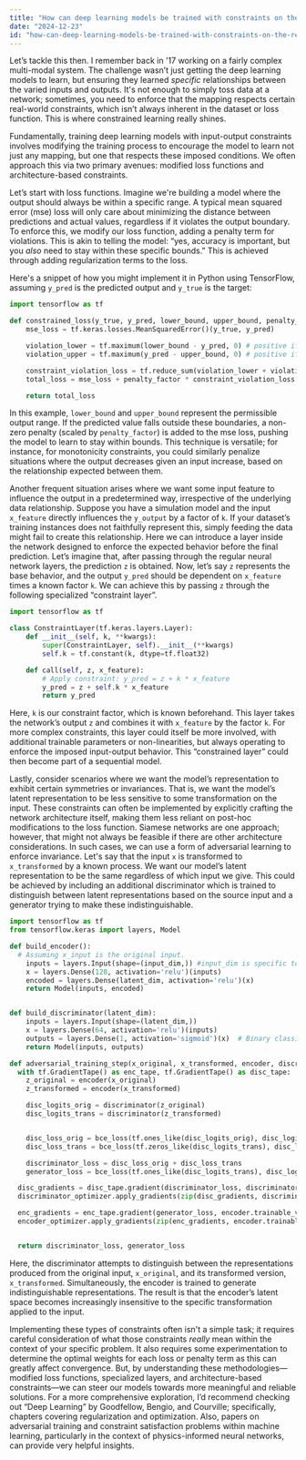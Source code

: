```yaml
---
title: "How can deep learning models be trained with constraints on the relationship between input and output?"
date: "2024-12-23"
id: "how-can-deep-learning-models-be-trained-with-constraints-on-the-relationship-between-input-and-output"
---
```


Let’s tackle this then. I remember back in '17 working on a fairly complex multi-modal system. The challenge wasn’t just getting the deep learning models to learn, but ensuring they learned *specific* relationships between the varied inputs and outputs. It's not enough to simply toss data at a network; sometimes, you need to enforce that the mapping respects certain real-world constraints, which isn’t always inherent in the dataset or loss function. This is where constrained learning really shines.

Fundamentally, training deep learning models with input-output constraints involves modifying the training process to encourage the model to learn not just any mapping, but one that respects these imposed conditions. We often approach this via two primary avenues: modified loss functions and architecture-based constraints.

Let’s start with loss functions. Imagine we're building a model where the output should always be within a specific range. A typical mean squared error (mse) loss will only care about minimizing the distance between predictions and actual values, regardless if it violates the output boundary. To enforce this, we modify our loss function, adding a penalty term for violations. This is akin to telling the model: “yes, accuracy is important, but you *also* need to stay within these specific bounds.” This is achieved through adding regularization terms to the loss.

Here's a snippet of how you might implement it in Python using TensorFlow, assuming `y_pred` is the predicted output and `y_true` is the target:

```python
import tensorflow as tf

def constrained_loss(y_true, y_pred, lower_bound, upper_bound, penalty_factor=1.0):
    mse_loss = tf.keras.losses.MeanSquaredError()(y_true, y_pred)

    violation_lower = tf.maximum(lower_bound - y_pred, 0) # positive if y_pred < lower_bound
    violation_upper = tf.maximum(y_pred - upper_bound, 0) # positive if y_pred > upper_bound

    constraint_violation_loss = tf.reduce_sum(violation_lower + violation_upper)
    total_loss = mse_loss + penalty_factor * constraint_violation_loss

    return total_loss
```

In this example, `lower_bound` and `upper_bound` represent the permissible output range. If the predicted value falls outside these boundaries, a non-zero penalty (scaled by `penalty_factor`) is added to the mse loss, pushing the model to learn to stay within bounds. This technique is versatile; for instance, for monotonicity constraints, you could similarly penalize situations where the output decreases given an input increase, based on the relationship expected between them.

Another frequent situation arises where we want some input feature to influence the output in a predetermined way, irrespective of the underlying data relationship. Suppose you have a simulation model and the input `x_feature` directly influences the `y_output` by a factor of `k`. If your dataset’s training instances does not faithfully represent this, simply feeding the data might fail to create this relationship. Here we can introduce a layer inside the network designed to enforce the expected behavior before the final prediction. Let’s imagine that, after passing through the regular neural network layers, the prediction `z` is obtained. Now, let’s say `z` represents the base behavior, and the output `y_pred` should be dependent on `x_feature` times a known factor `k`. We can achieve this by passing `z` through the following specialized “constraint layer”.

```python
import tensorflow as tf

class ConstraintLayer(tf.keras.layers.Layer):
    def __init__(self, k, **kwargs):
        super(ConstraintLayer, self).__init__(**kwargs)
        self.k = tf.constant(k, dtype=tf.float32)

    def call(self, z, x_feature):
        # Apply constraint: y_pred = z + k * x_feature
        y_pred = z + self.k * x_feature
        return y_pred
```

Here, `k` is our constraint factor, which is known beforehand. This layer takes the network’s output `z` and combines it with `x_feature` by the factor `k`. For more complex constraints, this layer could itself be more involved, with additional trainable parameters or non-linearities, but always operating to enforce the imposed input-output behavior. This “constrained layer” could then become part of a sequential model.

Lastly, consider scenarios where we want the model’s representation to exhibit certain symmetries or invariances. That is, we want the model’s latent representation to be less sensitive to some transformation on the input. These constraints can often be implemented by explicitly crafting the network architecture itself, making them less reliant on post-hoc modifications to the loss function. Siamese networks are one approach; however, that might not always be feasible if there are other architecture considerations. In such cases, we can use a form of adversarial learning to enforce invariance. Let's say that the input `x` is transformed to `x_transformed` by a known process. We want our model’s latent representation to be the same regardless of which input we give. This could be achieved by including an additional discriminator which is trained to distinguish between latent representations based on the source input and a generator trying to make these indistinguishable.

```python
import tensorflow as tf
from tensorflow.keras import layers, Model

def build_encoder():
  # Assuming x_input is the original input.
    inputs = layers.Input(shape=(input_dim,)) #input_dim is specific to your problem
    x = layers.Dense(128, activation='relu')(inputs)
    encoded = layers.Dense(latent_dim, activation='relu')(x)
    return Model(inputs, encoded)


def build_discriminator(latent_dim):
    inputs = layers.Input(shape=(latent_dim,))
    x = layers.Dense(64, activation='relu')(inputs)
    outputs = layers.Dense(1, activation='sigmoid')(x)  # Binary classification
    return Model(inputs, outputs)

def adversarial_training_step(x_original, x_transformed, encoder, discriminator, encoder_optimizer, discriminator_optimizer, bce_loss):
  with tf.GradientTape() as enc_tape, tf.GradientTape() as disc_tape:
    z_original = encoder(x_original)
    z_transformed = encoder(x_transformed)

    disc_logits_orig = discriminator(z_original)
    disc_logits_trans = discriminator(z_transformed)


    disc_loss_orig = bce_loss(tf.ones_like(disc_logits_orig), disc_logits_orig)
    disc_loss_trans = bce_loss(tf.zeros_like(disc_logits_trans), disc_logits_trans)

    discriminator_loss = disc_loss_orig + disc_loss_trans
    generator_loss = bce_loss(tf.ones_like(disc_logits_trans), disc_logits_trans)

  disc_gradients = disc_tape.gradient(discriminator_loss, discriminator.trainable_variables)
  discriminator_optimizer.apply_gradients(zip(disc_gradients, discriminator.trainable_variables))

  enc_gradients = enc_tape.gradient(generator_loss, encoder.trainable_variables)
  encoder_optimizer.apply_gradients(zip(enc_gradients, encoder.trainable_variables))


  return discriminator_loss, generator_loss
```

Here, the discriminator attempts to distinguish between the representations produced from the original input, `x_original`, and its transformed version, `x_transformed`. Simultaneously, the encoder is trained to generate indistinguishable representations. The result is that the encoder’s latent space becomes increasingly insensitive to the specific transformation applied to the input.

Implementing these types of constraints often isn't a simple task; it requires careful consideration of what those constraints *really* mean within the context of your specific problem. It also requires some experimentation to determine the optimal weights for each loss or penalty term as this can greatly affect convergence. But, by understanding these methodologies—modified loss functions, specialized layers, and architecture-based constraints—we can steer our models towards more meaningful and reliable solutions. For a more comprehensive exploration, I’d recommend checking out “Deep Learning” by Goodfellow, Bengio, and Courville; specifically, chapters covering regularization and optimization. Also, papers on adversarial training and constraint satisfaction problems within machine learning, particularly in the context of physics-informed neural networks, can provide very helpful insights.
